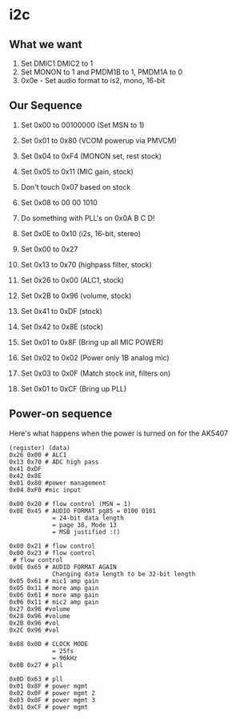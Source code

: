 # i2c

## What we want
1. Set DMIC1 DMIC2 to 1
1. Set MONON to 1 and PMDM1B to 1, PMDM1A to 0
2. 0x0e - Set audio format to is2, mono, 16-bit


## Our Sequence
1. Set 0x00 to 00100000 (Set MSN to 1)
1. Set 0x01 to 0x80 (VCOM powerup via PMVCM)

1. Set 0x04 to 0xF4 (MONON set, rest stock)
1. Set 0x05 to 0x11 (MIC gain, stock)
1. Don't touch 0x07 based on stock
1. Set 0x08 to 00 00 1010
1. Do something with PLL's on 0x0A B C D!
1. Set 0x0E to 0x10 (i2s, 16-bit, stereo)
1. Set 0x00 to 0x27
1. Set 0x13 to 0x70 (highpass filter, stock)
1. Set 0x26 to 0x00 (ALC1, stock)
1. Set 0x2B to 0x96 (volume, stock)
1. Set 0x41 to 0xDF (stock)
1. Set 0x42 to 0x8E (stock)

1. Set 0x01 to 0x8F (Bring up all MIC POWER)
1. Set 0x02 to 0x02 (Power only 1B analog mic)
1. Set 0x03 to 0x0F (Match stock init, filters on)
1. Set 0x01 to 0xCF (Bring up PLL)

## Power-on sequence
Here's what happens when the power is turned on for the AK5407
```
(register) (data)
0x26 0x00 # ALC1 
0x13 0x70 # ADC high pass
0x41 0xDF 
0x42 0x8E 
0x01 0x80 #power management
0x04 0xF0 #mic input

0x00 0x20 # flow control (MSN = 1)
0x0E 0x45 # AUDIO FORMAT pg85 = 0100 0101
            = 24-bit data length
            = page 38, Mode 13
            = MSB justified :()

0x00 0x21 # flow control
0x00 0x23 # flow control
 # flow control
0x0E 0x65 # AUDIO FORMAT AGAIN
            Changing data length to be 32-bit length
0x05 0x61 # mic1 amp gain
0x05 0x11 # more amp gain
0x06 0x61 # more amp gain
0x06 0x11 # mic2 amp gain
0x27 0x96 #volume
0x28 0x96 #volume 
0x2B 0x96 #vol
0x2C 0x96 #vol

0x08 0x0D # CLOCK MODE 
            = 25fs
            = 96kHz
0x0B 0x27 # pll
           
0x0D 0x63 # pll
0x01 0x8F # power mgmt
0x02 0x0F # power mgmt 2
0x03 0x0F # power mgmt 3
0x01 0xCF # power mgmt
```
